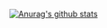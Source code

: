 
[![Anurag's github stats](https://github-readme-stats.vercel.app/api?username=qqq19923&show_icons=true&count_private=true&theme=cobalt)](https://github.com/anuraghazra/github-readme-stats)

